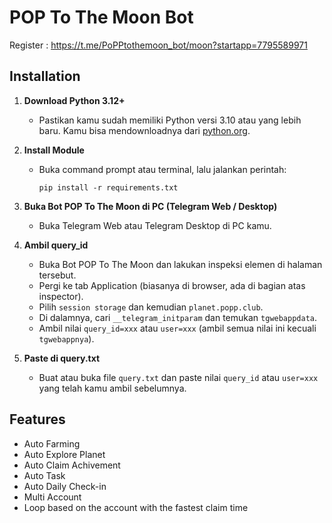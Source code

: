 
# POP To The Moon Bot

Register : https://t.me/PoPPtothemoon_bot/moon?startapp=7795589971


## Installation

1. **Download Python 3.12+**
   - Pastikan kamu sudah memiliki Python versi 3.10 atau yang lebih baru. Kamu bisa mendownloadnya dari [python.org](https://www.python.org/downloads/).

2. **Install Module**
   - Buka command prompt atau terminal, lalu jalankan perintah:
      ```
      pip install -r requirements.txt
      ```

3. **Buka Bot POP To The Moon di PC (Telegram Web / Desktop)**
   - Buka Telegram Web atau Telegram Desktop di PC kamu.

4. **Ambil query_id**
   - Buka Bot POP To The Moon dan lakukan inspeksi elemen di halaman tersebut.
   - Pergi ke tab Application (biasanya di browser, ada di bagian atas inspector).
   - Pilih `session storage` dan kemudian `planet.popp.club`.
   - Di dalamnya, cari `__telegram_initparam` dan temukan `tgwebappdata`.
   - Ambil nilai `query_id=xxx` atau `user=xxx` (ambil semua nilai ini kecuali `tgwebappnya`).

5. **Paste di query.txt**
   - Buat atau buka file `query.txt` dan paste nilai `query_id` atau `user=xxx` yang telah kamu ambil sebelumnya.
  
## Features
- Auto Farming
- Auto Explore Planet
- Auto Claim Achivement
- Auto Task 
- Auto Daily Check-in
- Multi Account
- Loop based on the account with the fastest claim time 

